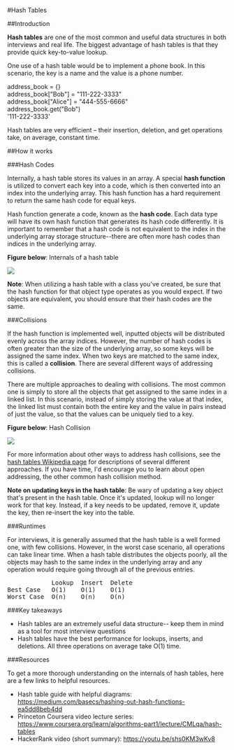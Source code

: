 #Hash Tables

##Introduction

**Hash tables** are one of the most common and useful data structures in both interviews and real life. The biggest
advantage of hash tables is that they provide quick key-to-value lookup.

One use of a hash table would be to implement a phone book. In this scenario, the key is a name and the value is a phone
number.

address_book = {}  
address_book["Bob"] = "111-222-3333"  
address_book["Alice"] = "444-555-6666"  
address_book.get("Bob")  
'111-222-3333'

Hash tables are very efficient – their insertion, deletion, and get operations take, on average, constant time.

##How it works

###Hash Codes

Internally, a hash table stores its values in an array. A special **hash function** is utilized to convert each key into
a code, which is then converted into an index into the underlying array. This hash function has a hard requirement to
return the same hash code for equal keys.

Hash function generate a code, known as the **hash code**. Each data type will have its own hash function that generates
its hash code differently. It is important to remember that a hash code is not equivalent to the index in the underlying
array storage structure--there are often more hash codes than indices in the underlying array.

**Figure below**: Internals of a hash table

![](https://i.imgur.com/bEIWPaQ.png)

**Note**: When utilizing a hash table with a class you've created, be sure that the hash function for that object type
operates as you would expect. If two objects are equivalent, you should ensure that their hash codes are the same.

###Collisions

If the hash function is implemented well, inputted objects will be distributed evenly across the array indices. However,
the number of hash codes is often greater than the size of the underlying array, so some keys will be assigned the same
index. When two keys are matched to the same index, this is called a **collision**. There are several different ways of
addressing collisions.

There are multiple approaches to dealing with collisions. The most common one is simply to store all the objects that get
assigned to the same index in a linked list. In this scenario, instead of simply storing the value at that index,
the linked list must contain both the entire key and the value in pairs instead of just the value, so that the values
can be uniquely tied to a key.

**Figure below**: Hash Collision

![](https://i.imgur.com/ZqF2crs.png)

For more information about other ways to address hash collisions, see the
[hash tables Wikipedia page](https://en.wikipedia.org/wiki/Hash_table#Open_addressing) for descriptions of several different
approaches. If you have time, I'd encourage you to learn about open addressing, the other common hash collision method.

**Note on updating keys in the hash table**: Be wary of updating a key object that's present in the hash table. Once it's
updated, lookup will no longer work for that key. Instead, if a key needs to be updated, remove it, update the key,
then re-insert the key into the table.

###Runtimes

For interviews, it is generally assumed that the hash table is a well formed one, with few collisions. However, in
the worst case scenario, all operations can take linear time. When a hash table distributes the objects poorly, all
the objects may hash to the same index in the underlying array and any operation would require going through all of
the previous entries.

<pre>
            Lookup  Insert  Delete
Best Case   O(1)    O(1)    O(1)
Worst Case  O(n)    O(n)    O(n)
</pre>

###Key takeaways

* Hash tables are an extremely useful data structure-- keep them in mind as a tool for most interview questions
* Hash tables have the best performance for lookups, inserts, and deletions. All three operations on average take O(1) time.

###Resources

To get a more thorough understanding on the internals of hash tables, here are a few links to helpful resources.

* Hash table guide with helpful diagrams: https://medium.com/basecs/hashing-out-hash-functions-ea5dd8beb4dd
* Princeton Coursera video lecture series: https://www.coursera.org/learn/algorithms-part1/lecture/CMLqa/hash-tables
* HackerRank video (short summary): https://youtu.be/shs0KM3wKv8
